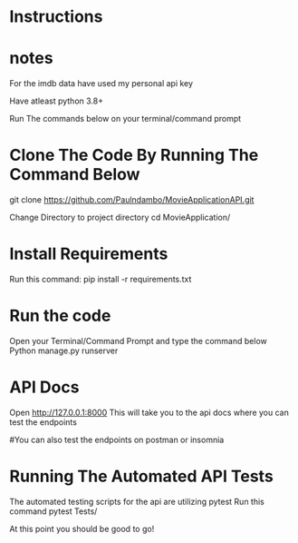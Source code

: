 # Instructions

# notes
For the imdb data have used my personal api key

Have atleast python 3.8+

Run The commands below on your terminal/command prompt

# Clone The Code By Running The Command Below
git clone https://github.com/Paulndambo/MovieApplicationAPI.git

Change Directory to project directory
cd MovieApplication/

# Install Requirements
Run this command:  pip install -r requirements.txt

# Run the code
Open your Terminal/Command Prompt and type the command below
Python manage.py runserver

# API Docs
Open http://127.0.0.1:8000
This will take you to the api docs where you can test the endpoints


#You can also test the endpoints on postman or insomnia

# Running The Automated API Tests
The automated testing scripts for the api are utilizing pytest
Run this command
pytest Tests/

At this point you should be good to go!